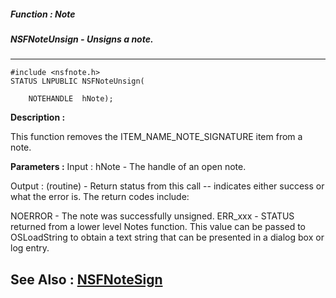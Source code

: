 ##### Function : Note
##### NSFNoteUnsign - Unsigns a note.
---
```
#include <nsfnote.h>
STATUS LNPUBLIC NSFNoteUnsign(

	NOTEHANDLE  hNote);
```
**Description :**

This function removes the ITEM_NAME_NOTE_SIGNATURE item from a note.

**Parameters :**
Input :
hNote  -  The handle of an open note.

Output :
(routine)  -    Return status from this call -- indicates either success or what the error is. The return codes include:

NOERROR - The note was successfully unsigned.
ERR_xxx - STATUS returned from a lower level Notes function.  This value can be passed to OSLoadString to obtain a text string that can be presented in a dialog box or log entry.



**See Also :**
[NSFNoteSign](/domino-c-api-docs/reference/Func/NSFNoteSign)
---
